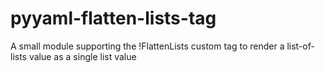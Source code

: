 # pyyaml-flatten-lists-tag
A small module supporting the !FlattenLists custom tag to render a list-of-lists value as a single list value
